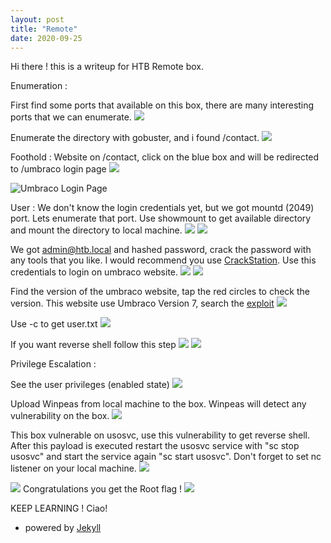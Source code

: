```yaml
---
layout: post
title: "Remote"
date: 2020-09-25
---
```


Hi there ! this is a writeup for HTB Remote box. 

Enumeration : 

First find some ports that available on this box, there are many interesting ports that we can enumerate.
![](/image/remote/nmap.png)

Enumerate the directory with gobuster, and i found /contact.
![](/image/remote/gobuster.png)

Foothold :
Website on /contact, click on the blue box and will be redirected to /umbraco login page
![](/image/remote/contact.png)

![Umbraco Login Page](/image/remote/login.png)

User :
We don't know the login credentials yet, but we got mountd (2049) port. Lets enumerate that port. Use showmount to get available directory and mount the directory to local machine.
![](/image/remote/port2049.png)
![](/image/remote/umbracosdf.png)

We got admin@htb.local and hashed password, crack the password with any tools that you like. I would recommend you use [CrackStation](http://crackstation.net/). Use this credentials to login on umbraco website.
![](/image/remote/creds.png)
![](/image/remote/login1.png)

Find the version of the umbraco website, tap the red circles to check the version. This website use Umbraco Version 7, search the [exploit](https://github.com/noraj/Umbraco-RCE)
![](/image/remote/rce.png)

Use -c to get user.txt
![](/image/remote/user.png)

If you want reverse shell follow this step
![](/image/remote/rev.png)
![](/image/remote/nc1.png)

Privilege Escalation :

See the user privileges (enabled state)
![](/image/remote/priv.png)

Upload Winpeas from local machine to the box. Winpeas will detect any vulnerability on the box.
![](/image/remote/winpeas.png)

This box vulnerable on usosvc, use this vulnerability to get reverse shell. After this payload is executed restart the usosvc service with "sc stop usosvc" and start the service again "sc start usosvc". Don't forget to set nc listener on your local machine.
![](/image/remote/usosvc.png)

![](/image/remote/nc1.png)
Congratulations you get the Root flag !
![](/image/remote/root.png)


KEEP LEARNING ! Ciao!


- powered by [Jekyll](http://jekyllrb.com) 
